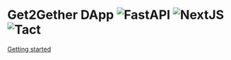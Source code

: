 # Get2Gether DApp ![FastAPI](https://github.com/app-get2gether/get2gether.app//actions/workflows/fastapi.yaml/badge.svg) ![NextJS](https://github.com/app-get2gether/get2gether.app//actions/workflows/nextjs.yaml/badge.svg) ![Tact](https://github.com/app-get2gether/get2gether.app//actions/workflows/tact.yaml/badge.svg)

[Getting started](./docs/01_getting_started.md)
